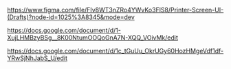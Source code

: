 https://www.figma.com/file/FIv8WT3nZRo4YWvKo3FlS8/Printer-Screen-UI-(Drafts)?node-id=1025%3A8345&mode=dev

https://docs.google.com/document/d/1-XujLHMBzyBSg__8K00NtumOOQoGnA7N-XQQ_VOivMk/edit

https://docs.google.com/document/d/1c_tGuUu_OkrUGy60HozHMgeVdf1df-YRwSjNhJabS_U/edit